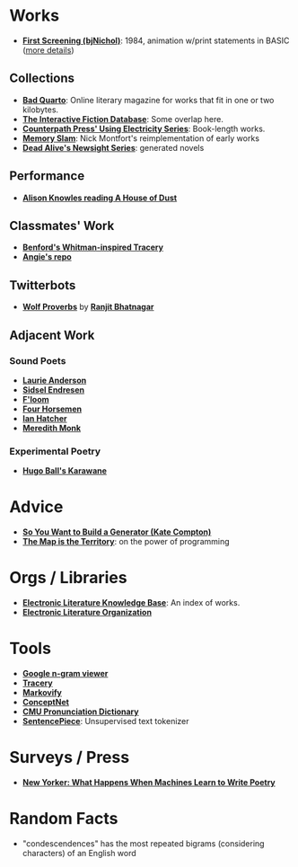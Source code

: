 # Works
* [**First Screening (bjNichol)**](https://www.youtube.com/watch?v=rEdUSQ7WCSM): 1984, animation w/print statements in BASIC ([more details](http://vispo.com/bp/introduction.htm))

## Collections
* [**Bad Quarto**](https://taper.badquar.to/): Online literary magazine for works that fit in one or two kilobytes.
* [**The Interactive Fiction Database**](https://ifdb.tads.org/): Some overlap here.
* [**Counterpath Press' Using Electricity Series**](http://counterpathpress.org/using-electricity): Book-length works.
* [**Memory Slam**](https://nickm.com/memslam/): Nick Montfort's reimplementation of early works
* [**Dead Alive's Newsight Series**](https://deadalivemagazine.com/press/newsight.html): generated novels

## Performance
* [**Alison Knowles reading A House of Dust**](https://www.youtube.com/watch?v=-68Z708lFsY)

## Classmates' Work
* [**Benford's Whitman-inspired Tracery**](https://gist.github.com/benfordslaw/d0240b119dece0ff6610c363ad5aae73)
* [**Angie's repo**](https://github.com/monacuca/CWML_Workshop_stuff)

## Twitterbots
* [**Wolf Proverbs**](https://twitter.com/wolfproverbs) by [**Ranjit Bhatnagar**](https://twitter.com/ranjit)

## Adjacent Work

### Sound Poets
* [**Laurie Anderson**](https://laurieanderson.com/)
* [**Sidsel Endresen**](https://www.ecmrecords.com/artists/1435046303/sidsel-endresen)
* [**F'loom**](https://soundcloud.com/floom-2)
* [**Four Horsemen**](https://writing.upenn.edu/pennsound/x/4-Horsemen.php)
* [**Ian Hatcher**](https://ianhatcher.net/)
* [**Meredith Monk**](https://www.meredithmonk.org/)

### Experimental Poetry
* [**Hugo Ball's Karawane**](https://www.aklein.vsfd.hoodmuseum.dartmouth.edu/karawane)

# Advice

* [**So You Want to Build a Generator (Kate Compton)**](https://galaxykate0.tumblr.com/post/139774965871/so-you-want-to-build-a-generator)
* [**The Map is the Territory**](https://solarpunk.cool/zines/map-is-the-territory/): on the power of programming

# Orgs / Libraries
* [**Electronic Literature Knowledge Base**](https://elmcip.net/): An index of works.
* [**Electronic Literature Organization**](https://eliterature.org/)

# Tools
* [**Google n-gram viewer**](https://books.google.com/ngrams)
* [**Tracery**](https://tracery.io/)
* [**Markovify**](https://github.com/jsvine/markovify)
* [**ConceptNet**](http://conceptnet.io/)
* [**CMU Pronunciation Dictionary**](http://www.speech.cs.cmu.edu/cgi-bin/cmudict)
* [**SentencePiece**](https://github.com/google/sentencepiece): Unsupervised text tokenizer

# Surveys / Press
* [**New Yorker: What Happens When Machines Learn to Write Poetry**](https://www.newyorker.com/culture/annals-of-inquiry/the-mechanical-muse)

# Random Facts
* "condescendences" has the most repeated bigrams (considering characters) of an English word
